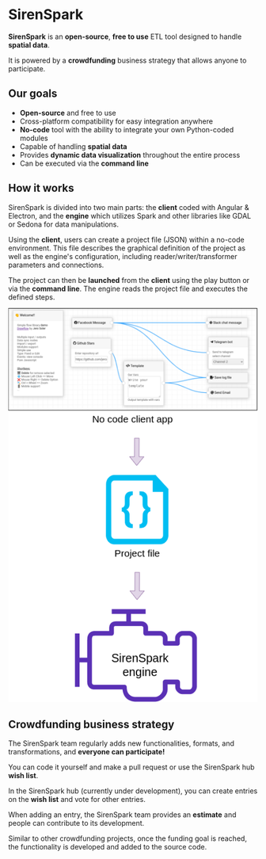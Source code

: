 # SirenSpark

**SirenSpark** is an **open-source**, **free to use** ETL tool designed to handle **spatial data**.

It is powered by a **crowdfunding** business strategy that allows anyone to participate.

## Our goals
* **Open-source** and free to use
* Cross-platform compatibility for easy integration anywhere
* **No-code** tool with the ability to integrate your own Python-coded modules
* Capable of handling **spatial data**
* Provides **dynamic data visualization** throughout the entire process
* Can be executed via the **command line**

## How it works

SirenSpark is divided into two main parts: the **client** coded with Angular & Electron, and the **engine** which utilizes Spark and other libraries like GDAL or Sedona for data manipulations.

Using the **client**, users can create a project file (JSON) within a no-code environment. 
This file describes the graphical definition of the project as well as the engine's configuration, including reader/writer/transformer parameters and connections.

The project can then be **launched** from the **client** using the play button or via the **command line**.
The engine reads the project file and executes the defined steps.

![img](doc/images/SSDiagram.png)

## Crowdfunding business strategy

The SirenSpark team regularly adds new functionalities, formats, and transformations, and **everyone can participate!**

You can code it yourself and make a pull request or use the SirenSpark hub **wish list**.

In the SirenSpark hub (currently under development), you can create entries on the **wish list** and vote for other entries.

When adding an entry, the SirenSpark team provides an **estimate** and people can contribute to its development.

Similar to other crowdfunding projects, once the funding goal is reached, the functionality is developed and added to the source code.
